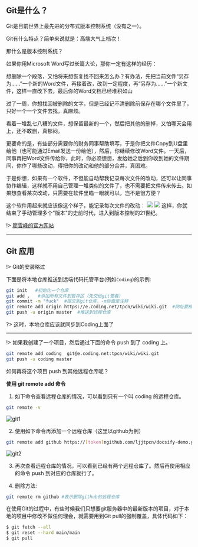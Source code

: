 ## Git是什么？

Git是目前世界上最先进的分布式版本控制系统（没有之一）。

Git有什么特点？简单来说就是：高端大气上档次！

那什么是版本控制系统？

如果你用Microsoft Word写过长篇大论，那你一定有这样的经历：

想删除一个段落，又怕将来想恢复找不回来怎么办？有办法，先把当前文件“另存为……”一个新的Word文件，再接着改，改到一定程度，再“另存为……”一个新文件，这样一直改下去，最后你的Word文档已经堆积如山

过了一周，你想找回被删除的文字，但是已经记不清删除前保存在哪个文件里了，只好一个一个文件去找，真麻烦。

看着一堆乱七八糟的文件，想保留最新的一个，然后把其他的删掉，又怕哪天会用上，还不敢删，真郁闷。

更要命的是，有些部分需要你的财务同事帮助填写，于是你把文件Copy到U盘里给他（也可能通过Email发送一份给他），然后，你继续修改Word文件。一天后，同事再把Word文件传给你，此时，你必须想想，发给她之后到你收到她的文件期间，你作了哪些改动，得把你的改动和他的部分合并，真困难。

于是你想，如果有一个软件，不但能自动帮我记录每次文件的改动，还可以让同事协作编辑，这样就不用自己管理一堆类似的文件了，也不需要把文件传来传去。如果想查看某次改动，只需要在软件里瞄一眼就可以，岂不是很方便？

这个软件用起来就应该像这个样子，能记录每次文件的改动：
![](https://hexoljj.oss-cn-shenzhen.aliyuncs.com/img/202112032012541.png)
![](https://hexoljj.oss-cn-shenzhen.aliyuncs.com/img/202112032013107.png)
这样，你就结束了手动管理多个"版本"的史前时代，进入到版本控制的21世纪。

!> [廖雪峰的官方网站](https://www.liaoxuefeng.com/)

---


## Git 应用

!> Git的安装略过


下面是将本地仓库推送到远端代码托管平台(例如`Coding`)的示例:

```bash
git init   #初始化一个仓库
git add .   #添加所有文件到暂存区（先交给git管着）
git commit -m "fuck"  #提交到git仓库，-m后面是注释
git remote add origin https://e.coding.net/tpcn/wiki/wiki.git  #网址要根据情况变化
git push -u origin master  #推送到远程仓库
```

?> 这时，本地仓库应该就同步到Coding上面了

---

!> 如果我创建了一个项目，然后通过下面的命令 push 到了 coding 上。

```bash
git remote add coding  git@e.coding.net:tpcn/wiki/wiki.git
git push -u coding master
```

如何再将这个项目 push 到其他远程仓库呢？

**使用 git remote add 命令**
1. 如下命令查看远程仓库的情况，可以看到只有一个叫 coding 的远程仓库。

```bash
git remote -v
```

![git1](https://hexoljj.oss-cn-shenzhen.aliyuncs.com/img/202112041351451.jpg)

2. 使用如下命令再添加一个远程仓库（这里以github为例）

```bash
git remote add github https://[token]ngithub.com/ljjtpcn/docsify-demo.git
```

![git2](https://hexoljj.oss-cn-shenzhen.aliyuncs.com/img/202112041355516.png)

3. 再次查看远程仓库的情况，可以看到已经有两个远程仓库了。然后再使用相应的命令 push 到对应的仓库就行了。

4. 删除方法:
```bash
git remote rm github #表示删除github的远程仓库
```


在使用Git的过程中，有些时候我们只想要git服务器中的最新版本的项目，对于本地的项目中修改不做任何理会，就需要用到Git pull的强制覆盖，具体代码如下：

```bash
$ git fetch --all
$ git reset --hard main/main 
$ git pull
```